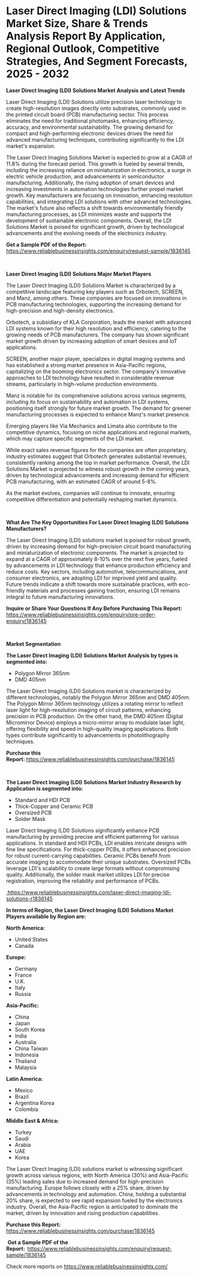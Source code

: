 <p><h1>Laser Direct Imaging (LDI) Solutions Market Size, Share & Trends Analysis Report By Application, Regional Outlook, Competitive Strategies, And Segment Forecasts, 2025 - 2032</h1></p><p><strong>Laser Direct Imaging (LDI) Solutions Market Analysis and Latest Trends</strong></p>
<p><p>Laser Direct Imaging (LDI) Solutions utilize precision laser technology to create high-resolution images directly onto substrates, commonly used in the printed circuit board (PCB) manufacturing sector. This process eliminates the need for traditional photomasks, enhancing efficiency, accuracy, and environmental sustainability. The growing demand for compact and high-performing electronic devices drives the need for advanced manufacturing techniques, contributing significantly to the LDI market's expansion.</p><p>The Laser Direct Imaging Solutions Market is expected to grow at a CAGR of 11.8% during the forecast period. This growth is fueled by several trends, including the increasing reliance on miniaturization in electronics, a surge in electric vehicle production, and advancements in semiconductor manufacturing. Additionally, the rising adoption of smart devices and increasing investments in automation technologies further propel market growth. Key manufacturers are focusing on innovation, enhancing resolution capabilities, and integrating LDI solutions with other advanced technologies. The market's future also reflects a shift towards environmentally friendly manufacturing processes, as LDI minimizes waste and supports the development of sustainable electronic components. Overall, the LDI Solutions Market is poised for significant growth, driven by technological advancements and the evolving needs of the electronics industry.</p></p>
<p><strong>Get a Sample PDF of the Report:&nbsp;</strong> <a href="https://www.reliablebusinessinsights.com/enquiry/request-sample/1836145?utm_campaign=2242&utm_medium=2&utm_source=Github&utm_content=ia&utm_term=26032025&utm_id=laser-direct-imaging-ldi-solutions">https://www.reliablebusinessinsights.com/enquiry/request-sample/1836145</a></p>
<p>&nbsp;</p>
<p><strong>Laser Direct Imaging (LDI) Solutions Major Market Players</strong></p>
<p><p>The Laser Direct Imaging (LDI) Solutions Market is characterized by a competitive landscape featuring key players such as Orbotech, SCREEN, and Manz, among others. These companies are focused on innovations in PCB manufacturing technologies, supporting the increasing demand for high-precision and high-density electronics.</p><p>Orbotech, a subsidiary of KLA Corporation, leads the market with advanced LDI systems known for their high resolution and efficiency, catering to the growing needs of PCB manufacturers. The company has shown significant market growth driven by increasing adoption of smart devices and IoT applications. </p><p>SCREEN, another major player, specializes in digital imaging systems and has established a strong market presence in Asia-Pacific regions, capitalizing on the booming electronics sector. The company's innovative approaches to LDI technology have resulted in considerable revenue streams, particularly in high-volume production environments.</p><p>Manz is notable for its comprehensive solutions across various segments, including its focus on sustainability and automation in LDI systems, positioning itself strongly for future market growth. The demand for greener manufacturing processes is expected to enhance Manz's market presence.</p><p>Emerging players like Via Mechanics and Limata also contribute to the competitive dynamics, focusing on niche applications and regional markets, which may capture specific segments of the LDI market.</p><p>While exact sales revenue figures for the companies are often proprietary, industry estimates suggest that Orbotech generates substantial revenues, consistently ranking among the top in market performance. Overall, the LDI Solutions Market is projected to witness robust growth in the coming years, driven by technological advancements and increasing demand for efficient PCB manufacturing, with an estimated CAGR of around 5-8%. </p><p>As the market evolves, companies will continue to innovate, ensuring competitive differentiation and potentially reshaping market dynamics.</p></p>
<p>&nbsp;</p>
<p><strong>What Are The Key Opportunities For Laser Direct Imaging (LDI) Solutions Manufacturers?</strong></p>
<p><p>The Laser Direct Imaging (LDI) solutions market is poised for robust growth, driven by increasing demand for high-precision circuit board manufacturing and miniaturization of electronic components. The market is projected to expand at a CAGR of approximately 8-10% over the next five years, fueled by advancements in LDI technology that enhance production efficiency and reduce costs. Key sectors, including automotive, telecommunications, and consumer electronics, are adopting LDI for improved yield and quality. Future trends indicate a shift towards more sustainable practices, with eco-friendly materials and processes gaining traction, ensuring LDI remains integral to future manufacturing innovations.</p></p>
<p><strong>Inquire or Share Your Questions If Any Before Purchasing This Report:</strong> <a href="https://www.reliablebusinessinsights.com/enquiry/pre-order-enquiry/1836145?utm_campaign=2242&utm_medium=2&utm_source=Github&utm_content=ia&utm_term=26032025&utm_id=laser-direct-imaging-ldi-solutions">https://www.reliablebusinessinsights.com/enquiry/pre-order-enquiry/1836145</a></p>
<p>&nbsp;</p>
<p><strong>Market Segmentation</strong></p>
<p><strong>The Laser Direct Imaging (LDI) Solutions Market Analysis by types is segmented into:</strong></p>
<p><ul><li>Polygon Mirror 365nm</li><li>DMD 405nm</li></ul></p>
<p><p>The Laser Direct Imaging (LDI) Solutions market is characterized by different technologies, notably the Polygon Mirror 365nm and DMD 405nm. The Polygon Mirror 365nm technology utilizes a rotating mirror to reflect laser light for high-resolution imaging of circuit patterns, enhancing precision in PCB production. On the other hand, the DMD 405nm (Digital Micromirror Device) employs a micro-mirror array to modulate laser light, offering flexibility and speed in high-quality imaging applications. Both types contribute significantly to advancements in photolithography techniques.</p></p>
<p><strong>Purchase this Report:&nbsp;</strong><a href="https://www.reliablebusinessinsights.com/purchase/1836145?utm_campaign=2242&utm_medium=2&utm_source=Github&utm_content=ia&utm_term=26032025&utm_id=laser-direct-imaging-ldi-solutions">https://www.reliablebusinessinsights.com/purchase/1836145</a></p>
<p>&nbsp;</p>
<p><strong>The Laser Direct Imaging (LDI) Solutions Market Industry Research by Application is segmented into:</strong></p>
<p><ul><li>Standard and HDI PCB</li><li>Thick-Copper and Ceramic PCB</li><li>Oversized PCB</li><li>Solder Mask</li></ul></p>
<p><p>Laser Direct Imaging (LDI) Solutions significantly enhance PCB manufacturing by providing precise and efficient patterning for various applications. In standard and HDI PCBs, LDI enables intricate designs with fine line specifications. For thick-copper PCBs, it offers enhanced precision for robust current-carrying capabilities. Ceramic PCBs benefit from accurate imaging to accommodate their unique substrates. Oversized PCBs leverage LDI's scalability to create large formats without compromising quality. Additionally, the solder mask market utilizes LDI for precise registration, improving the reliability and performance of PCBs.</p></p>
<p><a href="https://www.reliablebusinessinsights.com/laser-direct-imaging-ldi-solutions-r1836145?utm_campaign=2242&utm_medium=2&utm_source=Github&utm_content=ia&utm_term=26032025&utm_id=laser-direct-imaging-ldi-solutions">&nbsp;https://www.reliablebusinessinsights.com/laser-direct-imaging-ldi-solutions-r1836145</a></p>
<p><strong>In terms of Region, the Laser Direct Imaging (LDI) Solutions Market Players available by Region are:</strong></p>
<p>
    <p> <strong> North America: </strong>
        <ul>
            <li>United States</li>
            <li>Canada</li>
        </ul>
        </p> 
    <p> <strong> Europe: </strong>
        <ul>
            <li>Germany</li>
            <li>France</li>
            <li>U.K.</li>
            <li>Italy</li>
            <li>Russia</li>
        </ul>
        </p> 
    <p> <strong> Asia-Pacific: </strong>
        <ul>
            <li>China</li>
            <li>Japan</li>
            <li>South Korea</li>
            <li>India</li>
            <li>Australia</li>
            <li>China Taiwan</li>
            <li>Indonesia</li>
            <li>Thailand</li>
            <li>Malaysia</li>
        </ul>
        </p> 
    <p> <strong> Latin America: </strong>
        <ul>
            <li>Mexico</li>
            <li>Brazil</li>
            <li>Argentina Korea</li>
            <li>Colombia</li>
        </ul>
        </p> 
    <p> <strong> Middle East & Africa: </strong>
        <ul>
            <li>Turkey</li>
            <li>Saudi</li>
            <li>Arabia</li>
            <li>UAE</li>
            <li>Korea</li>
        </ul>
    </p>
    </p>
<p><p>The Laser Direct Imaging (LDI) solutions market is witnessing significant growth across various regions, with North America (30%) and Asia-Pacific (35%) leading sales due to increased demand for high-precision manufacturing. Europe follows closely with a 25% share, driven by advancements in technology and automation. China, holding a substantial 20% share, is expected to see rapid expansion fueled by the electronics industry. Overall, the Asia-Pacific region is anticipated to dominate the market, driven by innovation and rising production capabilities.</p></p>
<p><strong>Purchase this Report: </strong><a href="https://www.reliablebusinessinsights.com/purchase/1836145?utm_campaign=2242&utm_medium=2&utm_source=Github&utm_content=ia&utm_term=26032025&utm_id=laser-direct-imaging-ldi-solutions">https://www.reliablebusinessinsights.com/purchase/1836145</a></p>
<p>&nbsp;<strong>Get a Sample PDF of the Report:&nbsp;&nbsp;</strong><a href="https://www.reliablebusinessinsights.com/enquiry/request-sample/1836145?utm_campaign=2242&utm_medium=2&utm_source=Github&utm_content=ia&utm_term=26032025&utm_id=laser-direct-imaging-ldi-solutions">https://www.reliablebusinessinsights.com/enquiry/request-sample/1836145</a></p>
<p><strong></strong></p>
<p>Check more reports on <a href="https://www.reliablebusinessinsights.com/?utm_campaign=2242&utm_medium=2&utm_source=Github&utm_content=ia&utm_term=26032025&utm_id=laser-direct-imaging-ldi-solutions">https://www.reliablebusinessinsights.com/</a></p>
